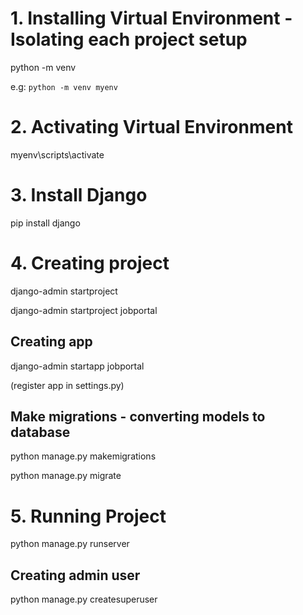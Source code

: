 # 1. Installing Virtual Environment - Isolating each project setup

python -m venv <envname>

e.g: ` python -m venv myenv `

# 2. Activating Virtual Environment

myenv\scripts\activate

# 3. Install Django

pip install django

# 4. Creating project

django-admin startproject <projname>

django-admin startproject jobportal

## Creating app

django-admin startapp jobportal

(register app in settings.py)

## Make migrations - converting models to database

python manage.py makemigrations

python manage.py migrate

# 5. Running Project

python manage.py runserver

## Creating admin user

python manage.py createsuperuser
